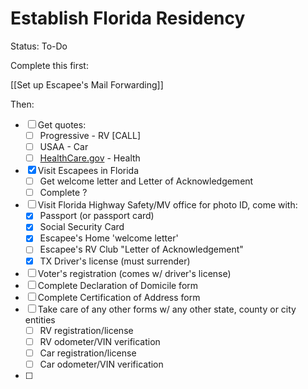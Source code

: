 # Establish Florida Residency

Status: To-Do

Complete this first:

[[Set up Escapee's Mail Forwarding]] 

Then:

- [ ]  Get quotes:
    - [ ]  Progressive - RV [CALL]
    - [ ]  USAA - Car
    - [ ]  [HealthCare.gov](http://healthcare.gov) - Health
- [x]  Visit Escapees in Florida
    - [ ]  Get welcome letter and Letter of Acknowledgement
    - [ ]  Complete ?
- [ ]  Visit Florida Highway Safety/MV office for photo ID, come with:
    - [x]  Passport (or passport card)
    - [x]  Social Security Card
    - [x]  Escapee's Home 'welcome letter'
    - [ ]  Escapee's RV Club "Letter of Acknowledgement"
    - [x]  TX Driver's license (must surrender)
- [ ]  Voter's registration (comes w/ driver's license)
- [ ]  Complete Declaration of Domicile form
- [ ]  Complete Certification of Address form
- [ ]  Take care of any other forms w/ any other state, county or city entities
    - [ ]  RV registration/license
    - [ ]  RV odometer/VIN verification
    - [ ]  Car registration/license
    - [ ]  Car odometer/VIN verification
- [ ]